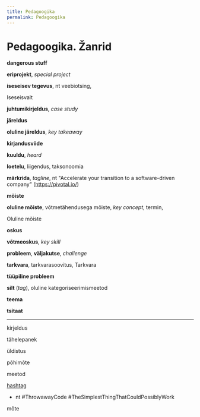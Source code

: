 ```yaml
---
title: Pedagoogika
permalink: Pedagoogika
---
```


# Pedagoogika. Žanrid

__dangerous stuff__

__eriprojekt__, _special project_

__iseseisev tegevus__, nt veebiotsing, <p class='tags'>Iseseisvalt</p>

__juhtumikirjeldus__, _case study_

__järeldus__

__oluline järeldus__, _key takeaway_

__kirjandusviide__

__kuuldu__, _heard_

__loetelu__, liigendus, taksonoomia

__märkrida__, _tagline_, nt "Accelerate your transition to a software-driven company" (https://pivotal.io/) 

__mõiste__

__oluline mõiste__, võtmetähendusega mõiste, _key concept_, termin, <p class='tags'>Oluline mõiste</p>

__oskus__

  __võtmeoskus__, _key skill_

__probleem__, __väljakutse__, _challenge_

__tarkvara__, tarkvarasoovitus, <span class='tags'>Tarkvara</span>

__tüüpiline probleem__

__silt__ (_tag_), oluline kategoriseerimismeetod

__teema__

__tsitaat__


- - -

kirjeldus

tähelepanek

üldistus

põhimõte

meetod

[hashtag](https://en.wikipedia.org/wiki/Hashtag)
  - nt #ThrowawayCode #TheSimplestThingThatCouldPossiblyWork

mõte